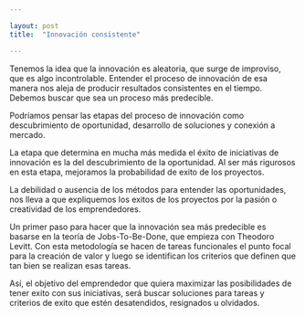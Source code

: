 ```yaml
---

layout: post
title:  "Innovación consistente"

---
```

Tenemos la idea que la innovación es aleatoria, que surge de improviso, que es algo incontrolable. Entender el proceso de innovación de esa manera nos aleja de producir resultados consistentes en el tiempo. Debemos buscar que sea un proceso más predecible.

Podríamos pensar las etapas del proceso de innovación como descubrimiento de oportunidad, desarrollo de soluciones y conexión a mercado.

La etapa que determina en mucha más medida el éxito de iniciativas de innovación es la del descubrimiento de la oportunidad. Al  ser más rigurosos en esta etapa, mejoramos la probabilidad de exito de los proyectos.

La debilidad o ausencia de los métodos para entender las oportunidades, nos lleva a que expliquemos los exitos de los proyectos por la pasión o creatividad de los emprendedores.

Un primer paso para hacer que la innovación sea más predecible es basarse en la teoría de Jobs-To-Be-Done, que empieza con Theodoro Levitt.  Con esta metodología se hacen de tareas funcionales el punto focal para la creación de valor y luego se identifican los criterios que definen que tan bien se realizan esas tareas.  

Así, el objetivo del emprendedor que quiera maximizar las posibilidades de tener exito con sus iniciativas, será buscar soluciones para tareas y criterios de exito que estén desatendidos, resignados u olvidados.
